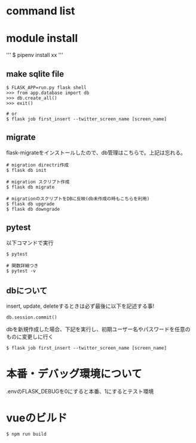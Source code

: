 # command list

# module install
'''
$ pipenv install xx
'''

## make sqlite file
```
$ FLASK_APP=run.py flask shell
>>> from app.database import db
>>> db.create_all()
>>> exit()

# or
$ flask job first_insert --twitter_screen_name [screen_name]
```

## migrate
flask-migrateをインストールしたので、db管理はこちらで。上記は忘れる。
```
# migration directri作成
$ flask db init

# migration スクリプト作成
$ flask db migrate

# migrationのスクリプトをDBに反映(db未作成の時もこちらを利用)
$ flask db upgrade
$ flask db downgrade
```

## pytest
以下コマンドで実行
```
$ pytest

# 関数詳細つき
$ pytest -v
```

## dbについて
insert, update, deleteするときは必ず最後に以下を記述する事!
```
db.session.commit()
```

dbを新規作成した場合、下記を実行し、初期ユーザー名やパスワードを任意のものに変更しに行く
```
$ flask job first_insert --twitter_screen_name [screen_name]
```

# 本番・デバッグ環境について
.envのFLASK_DEBUGを0にすると本番、1にするとテスト環境

# vueのビルド
```
$ npm run build
```
